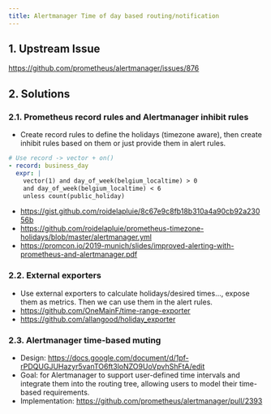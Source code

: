 ```yaml
---
title: Alertmanager Time of day based routing/notification
---
```


## 1. Upstream Issue

https://github.com/prometheus/alertmanager/issues/876

## 2. Solutions

### 2.1. Prometheus record rules and Alertmanager inhibit rules

- Create record rules to define the holidays (timezone aware), then create inhibit rules based on them or just provide them in alert rules.

```yaml
# Use record -> vector + on()
- record: business_day
  expr: |
    vector(1) and day_of_week(belgium_localtime) > 0
    and day_of_week(belgium_localtime) < 6
    unless count(public_holiday)
```

- https://gist.github.com/roidelapluie/8c67e9c8fb18b310a4a90cb92a23056b
- https://github.com/roidelapluie/prometheus-timezone-holidays/blob/master/alertmanager.yml
- https://promcon.io/2019-munich/slides/improved-alerting-with-prometheus-and-alertmanager.pdf

### 2.2. External exporters

- Use external exporters to calculate holidays/desired times..., expose them as metrics. Then we can use them in the alert rules.
- https://github.com/OneMainF/time-range-exporter
- https://github.com/allangood/holiday_exporter

### 2.3. Alertmanager time-based muting

- Design: https://docs.google.com/document/d/1pf-rPDQUGJUHazyr5vanTO6ft3loNZO9UoVpvhShFtA/edit
- Goal: for Alertmanager to support user-defined time intervals and integrate them into the routing tree, allowing users to model their time-based requirements.
- Implementation: https://github.com/prometheus/alertmanager/pull/2393
